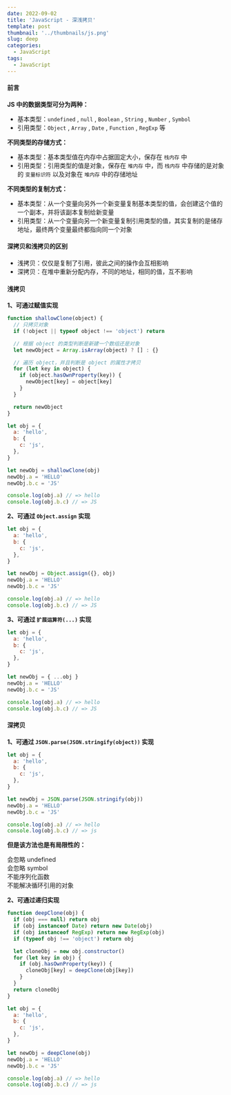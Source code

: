 ```yaml
---
date: 2022-09-02
title: 'JavaScript - 深浅拷贝'
template: post
thumbnail: '../thumbnails/js.png'
slug: deep
categories:
  - JavaScript
tags:
  - JavaScript
---
```


#### 前言

**JS 中的数据类型可分为两种：**

- 基本类型：`undefined` , `null` , `Boolean` , `String` , `Number` , `Symbol`
- 引用类型：`Object` , `Array` , `Date` , `Function` , `RegExp` 等

**不同类型的存储方式：**

- 基本类型：基本类型值在内存中占据固定大小，保存在 `栈内存` 中
- 引用类型：引用类型的值是对象，保存在 `堆内存` 中，而 `栈内存` 中存储的是对象的 `变量标识符` 以及对象在 `堆内存` 中的存储地址

**不同类型的复制方式：**

- 基本类型：从一个变量向另外一个新变量复制基本类型的值，会创建这个值的一个副本，并将该副本复制给新变量
- 引用类型：从一个变量向另一个新变量复制引用类型的值，其实复制的是储存地址，最终两个变量最终都指向同一个对象

#### 深拷贝和浅拷贝的区别

- 浅拷贝：仅仅是复制了引用，彼此之间的操作会互相影响
- 深拷贝：在堆中重新分配内存，不同的地址，相同的值，互不影响

#### 浅拷贝

**1、可通过赋值实现**

```javascript
function shallowClone(object) {
  // 只拷贝对象
  if (!object || typeof object !== 'object') return

  // 根据 object 的类型判断是新建一个数组还是对象
  let newObject = Array.isArray(object) ? [] : {}

  // 遍历 object，并且判断是 object 的属性才拷贝
  for (let key in object) {
    if (object.hasOwnProperty(key)) {
      newObject[key] = object[key]
    }
  }

  return newObject
}

let obj = {
  a: 'hello',
  b: {
    c: 'js',
  },
}

let newObj = shallowClone(obj)
newObj.a = 'HELLO'
newObj.b.c = 'JS'

console.log(obj.a) // => hello
console.log(obj.b.c) // => JS
```

**2、可通过 `Object.assign` 实现**

```javascript
let obj = {
  a: 'hello',
  b: {
    c: 'js',
  },
}

let newObj = Object.assign({}, obj)
newObj.a = 'HELLO'
newObj.b.c = 'JS'

console.log(obj.a) // => hello
console.log(obj.b.c) // => JS
```

**3、可通过 `扩展运算符(...)` 实现**

```javascript
let obj = {
  a: 'hello',
  b: {
    c: 'js',
  },
}

let newObj = { ...obj }
newObj.a = 'HELLO'
newObj.b.c = 'JS'

console.log(obj.a) // => hello
console.log(obj.b.c) // => JS
```

#### 深拷贝

**1、可通过 `JSON.parse(JSON.stringify(object))` 实现**

```javascript
let obj = {
  a: 'hello',
  b: {
    c: 'js',
  },
}

let newObj = JSON.parse(JSON.stringify(obj))
newObj.a = 'HELLO'
newObj.b.c = 'JS'

console.log(obj.a) // => hello
console.log(obj.b.c) // => js
```

**但是该方法也是有局限性的：**

<div class="tag error"> 会忽略 undefined </div>
<div class="tag error"> 会忽略 symbol </div>
<div class="tag error"> 不能序列化函数 </div>
<div class="tag error"> 不能解决循环引用的对象 </div>

**2、可通过递归实现**

```javascript
function deepClone(obj) {
  if (obj === null) return obj
  if (obj instanceof Date) return new Date(obj)
  if (obj instanceof RegExp) return new RegExp(obj)
  if (typeof obj !== 'object') return obj

  let cloneObj = new obj.constructor()
  for (let key in obj) {
    if (obj.hasOwnProperty(key)) {
      cloneObj[key] = deepClone(obj[key])
    }
  }
  return cloneObj
}

let obj = {
  a: 'hello',
  b: {
    c: 'js',
  },
}

let newObj = deepClone(obj)
newObj.a = 'HELLO'
newObj.b.c = 'JS'

console.log(obj.a) // => hello
console.log(obj.b.c) // => js
```
